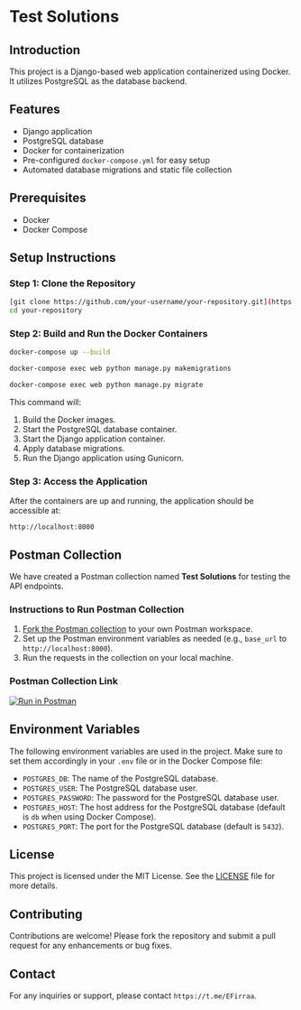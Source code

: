 # Test Solutions

## Introduction

This project is a Django-based web application containerized using Docker. It utilizes PostgreSQL as the database backend.

## Features

- Django application
- PostgreSQL database
- Docker for containerization
- Pre-configured `docker-compose.yml` for easy setup
- Automated database migrations and static file collection

## Prerequisites

- Docker
- Docker Compose

## Setup Instructions

### Step 1: Clone the Repository

```sh
[git clone https://github.com/your-username/your-repository.git](https://github.com/Egor1511/test_solutions.git)
cd your-repository
```

### Step 2: Build and Run the Docker Containers

```sh
docker-compose up --build
```
```sh
docker-compose exec web python manage.py makemigrations
```
```sh
docker-compose exec web python manage.py migrate
```

This command will:

1. Build the Docker images.
2. Start the PostgreSQL database container.
3. Start the Django application container.
4. Apply database migrations.
6. Run the Django application using Gunicorn.

### Step 3: Access the Application

After the containers are up and running, the application should be accessible at:

```
http://localhost:8000
```

## Postman Collection

We have created a Postman collection named **Test Solutions** for testing the API endpoints.

### Instructions to Run Postman Collection

1. [Fork the Postman collection]([https://www.postman.com/your-username/workspace/test-solutions/collection/your-collection-id](https://www.postman.com/supply-cosmologist-43454487/workspace/github-test-tasks/collection/31564096-ce35917e-795f-47a3-9db8-577e26e057c9)) to your own Postman workspace.
2. Set up the Postman environment variables as needed (e.g., `base_url` to `http://localhost:8000`).
3. Run the requests in the collection on your local machine.

### Postman Collection Link

[![Run in Postman](https://run.pstmn.io/button.svg)]([https://www.postman.com/your-username/workspace/test-solutions/collection/your-collection-id](https://www.postman.com/supply-cosmologist-43454487/workspace/github-test-tasks/collection/31564096-ce35917e-795f-47a3-9db8-577e26e057c9))

## Environment Variables

The following environment variables are used in the project. Make sure to set them accordingly in your `.env` file or in the Docker Compose file:

- `POSTGRES_DB`: The name of the PostgreSQL database.
- `POSTGRES_USER`: The PostgreSQL database user.
- `POSTGRES_PASSWORD`: The password for the PostgreSQL database user.
- `POSTGRES_HOST`: The host address for the PostgreSQL database (default is `db` when using Docker Compose).
- `POSTGRES_PORT`: The port for the PostgreSQL database (default is `5432`).

## License

This project is licensed under the MIT License. See the [LICENSE](LICENSE) file for more details.

## Contributing

Contributions are welcome! Please fork the repository and submit a pull request for any enhancements or bug fixes.

## Contact

For any inquiries or support, please contact `https://t.me/EFirraa`.
